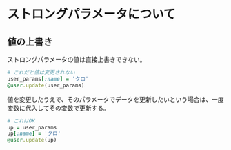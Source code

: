 # ストロングパラメータについて

## 値の上書き
ストロングパラメータの値は直接上書きできない。
```rb
# これだと値は変更されない
user_params[:name] = 'クロ'
@user.update(user_params)
```
値を変更したうえで、そのパラメータでデータを更新したいという場合は、一度変数に代入してその変数で更新する。
```rb
# これはOK
up = user_params
up[:name] = 'クロ'
@user.update(up)
```